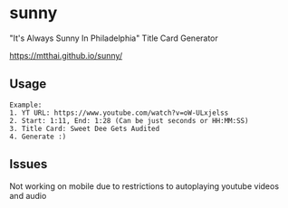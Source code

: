 # sunny
"It's Always Sunny In Philadelphia" Title Card Generator 

https://mtthai.github.io/sunny/

## Usage
```
Example: 
1. YT URL: https://www.youtube.com/watch?v=oW-ULxjelss 
2. Start: 1:11, End: 1:28 (Can be just seconds or HH:MM:SS) 
3. Title Card: Sweet Dee Gets Audited 
4. Generate :)
```
## Issues
Not working on mobile due to restrictions to autoplaying youtube videos and audio



